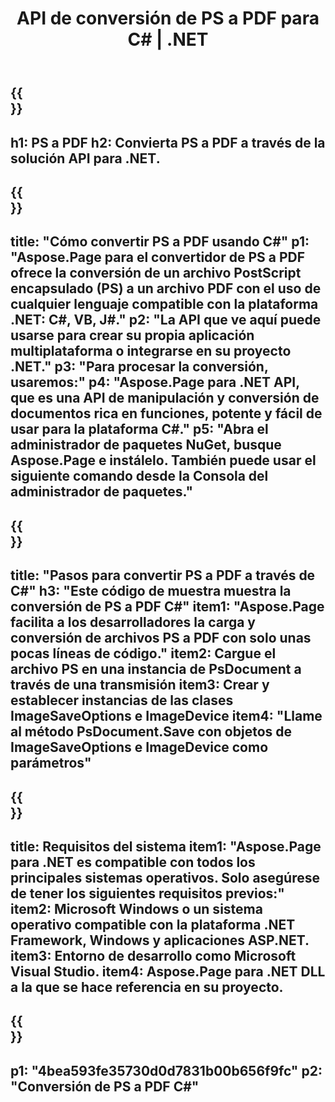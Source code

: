 ﻿---
translation: true
template: /_templates/_conversion-child-net.md
title: API de conversión de PS a PDF para C# |  .NET
url: /net/conversion/ps-to-pdf/
description: Código de muestra para la conversión de PS a PDF C#. Utilice el código de ejemplo de API para la conversión de archivos PS por lotes a PDF dentro de VB.NET, Asp.NET o cualquier aplicación basada en .NET.
informat: PS
outformat: PDF
otherformats: XPS EPS
---

{{<section banner>}}
---
h1: PS a PDF
h2: Convierta PS a PDF a través de la solución API para .NET.
---

{{<section overview>}}
---
title: "Cómo convertir PS a PDF usando C#"
p1: "Aspose.Page para el convertidor de PS a PDF ofrece la conversión de un archivo PostScript encapsulado (PS) a un archivo PDF con el uso de cualquier lenguaje compatible con la plataforma .NET: C#, VB, J#."
p2: "La API que ve aquí puede usarse para crear su propia aplicación multiplataforma o integrarse en su proyecto .NET."
p3: "Para procesar la conversión, usaremos:"
p4: "Aspose.Page para .NET API, que es una API de manipulación y conversión de documentos rica en funciones, potente y fácil de usar para la plataforma C#."
p5: "Abra el administrador de paquetes NuGet, busque Aspose.Page e instálelo. También puede usar el siguiente comando desde la Consola del administrador de paquetes."
---

{{<section feature1>}}
---
title: "Pasos para convertir PS a PDF a través de C#"
h3: "Este código de muestra muestra la conversión de PS a PDF C#"
item1: "Aspose.Page facilita a los desarrolladores la carga y conversión de archivos PS a PDF con solo unas pocas líneas de código."
item2: Cargue el archivo PS en una instancia de PsDocument a través de una transmisión
item3: Crear y establecer instancias de las clases ImageSaveOptions e ImageDevice
item4: "Llame al método PsDocument.Save con objetos de ImageSaveOptions e ImageDevice como parámetros"
---

{{<section feature2>}}
---
title: Requisitos del sistema
item1: "Aspose.Page para .NET es compatible con todos los principales sistemas operativos. Solo asegúrese de tener los siguientes requisitos previos:"
item2: Microsoft Windows o un sistema operativo compatible con la plataforma .NET Framework, Windows y aplicaciones ASP.NET.
item3: Entorno de desarrollo como Microsoft Visual Studio.
item4: Aspose.Page para .NET DLL a la que se hace referencia en su proyecto.
---

{{<section gist>}}
---
p1: "4bea593fe35730d0d7831b00b656f9fc"
p2: "Conversión de PS a PDF C#"
---

